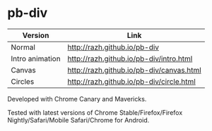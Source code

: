 pb-div
======

Version         | Link
---             | ---
Normal          | http://razh.github.io/pb-div
Intro animation | http://razh.github.io/pb-div/intro.html
Canvas          | http://razh.github.io/pb-div/canvas.html
Circles         | http://razh.github.io/pb-div/circle.html


Developed with Chrome Canary and Mavericks.

Tested with latest versions of Chrome Stable/Firefox/Firefox Nightly/Safari/Mobile Safari/Chrome for Android.
